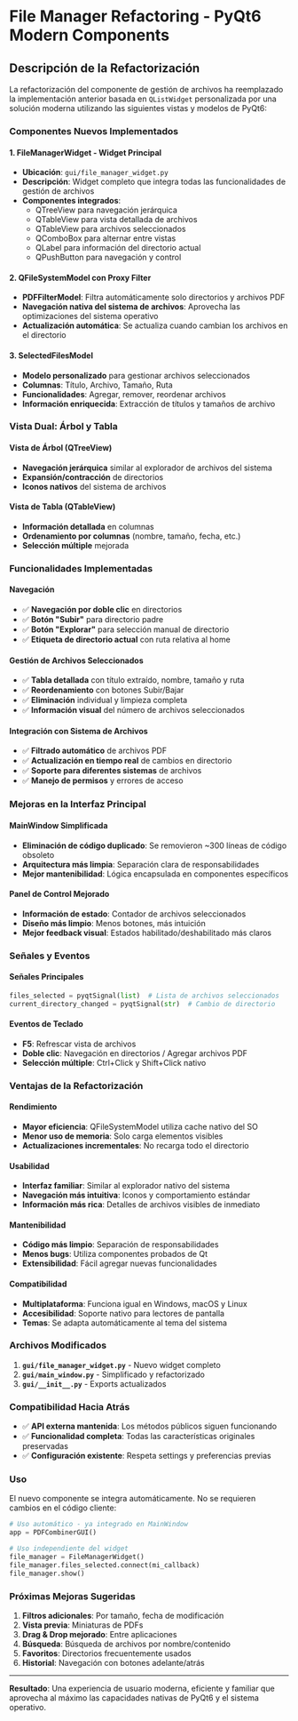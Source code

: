 # File Manager Refactoring - PyQt6 Modern Components

## Descripción de la Refactorización

La refactorización del componente de gestión de archivos ha reemplazado la implementación anterior basada en `QListWidget` personalizada por una solución moderna utilizando las siguientes vistas y modelos de PyQt6:

### Componentes Nuevos Implementados

#### 1. **FileManagerWidget** - Widget Principal
- **Ubicación**: `gui/file_manager_widget.py`
- **Descripción**: Widget completo que integra todas las funcionalidades de gestión de archivos
- **Componentes integrados**:
  - QTreeView para navegación jerárquica
  - QTableView para vista detallada de archivos
  - QTableView para archivos seleccionados
  - QComboBox para alternar entre vistas
  - QLabel para información del directorio actual
  - QPushButton para navegación y control

#### 2. **QFileSystemModel con Proxy Filter**
- **PDFFilterModel**: Filtra automáticamente solo directorios y archivos PDF
- **Navegación nativa del sistema de archivos**: Aprovecha las optimizaciones del sistema operativo
- **Actualización automática**: Se actualiza cuando cambian los archivos en el directorio

#### 3. **SelectedFilesModel**
- **Modelo personalizado** para gestionar archivos seleccionados
- **Columnas**: Título, Archivo, Tamaño, Ruta
- **Funcionalidades**: Agregar, remover, reordenar archivos
- **Información enriquecida**: Extracción de títulos y tamaños de archivo

### Vista Dual: Árbol y Tabla

#### Vista de Árbol (QTreeView)
- **Navegación jerárquica** similar al explorador de archivos del sistema
- **Expansión/contracción** de directorios
- **Iconos nativos** del sistema de archivos

#### Vista de Tabla (QTableView)
- **Información detallada** en columnas
- **Ordenamiento por columnas** (nombre, tamaño, fecha, etc.)
- **Selección múltiple** mejorada

### Funcionalidades Implementadas

#### Navegación
- ✅ **Navegación por doble clic** en directorios
- ✅ **Botón "Subir"** para directorio padre
- ✅ **Botón "Explorar"** para selección manual de directorio
- ✅ **Etiqueta de directorio actual** con ruta relativa al home

#### Gestión de Archivos Seleccionados
- ✅ **Tabla detallada** con título extraído, nombre, tamaño y ruta
- ✅ **Reordenamiento** con botones Subir/Bajar
- ✅ **Eliminación** individual y limpieza completa
- ✅ **Información visual** del número de archivos seleccionados

#### Integración con Sistema de Archivos
- ✅ **Filtrado automático** de archivos PDF
- ✅ **Actualización en tiempo real** de cambios en directorio
- ✅ **Soporte para diferentes sistemas** de archivos
- ✅ **Manejo de permisos** y errores de acceso

### Mejoras en la Interfaz Principal

#### MainWindow Simplificada
- **Eliminación de código duplicado**: Se removieron ~300 líneas de código obsoleto
- **Arquitectura más limpia**: Separación clara de responsabilidades
- **Mejor mantenibilidad**: Lógica encapsulada en componentes específicos

#### Panel de Control Mejorado
- **Información de estado**: Contador de archivos seleccionados
- **Diseño más limpio**: Menos botones, más intuición
- **Mejor feedback visual**: Estados habilitado/deshabilitado más claros

### Señales y Eventos

#### Señales Principales
```python
files_selected = pyqtSignal(list)  # Lista de archivos seleccionados
current_directory_changed = pyqtSignal(str)  # Cambio de directorio
```

#### Eventos de Teclado
- **F5**: Refrescar vista de archivos
- **Doble clic**: Navegación en directorios / Agregar archivos PDF
- **Selección múltiple**: Ctrl+Click y Shift+Click nativo

### Ventajas de la Refactorización

#### Rendimiento
- **Mayor eficiencia**: QFileSystemModel utiliza cache nativo del SO
- **Menor uso de memoria**: Solo carga elementos visibles
- **Actualizaciones incrementales**: No recarga todo el directorio

#### Usabilidad
- **Interfaz familiar**: Similar al explorador nativo del sistema
- **Navegación más intuitiva**: Iconos y comportamiento estándar
- **Información más rica**: Detalles de archivos visibles de inmediato

#### Mantenibilidad
- **Código más limpio**: Separación de responsabilidades
- **Menos bugs**: Utiliza componentes probados de Qt
- **Extensibilidad**: Fácil agregar nuevas funcionalidades

#### Compatibilidad
- **Multiplataforma**: Funciona igual en Windows, macOS y Linux
- **Accesibilidad**: Soporte nativo para lectores de pantalla
- **Temas**: Se adapta automáticamente al tema del sistema

### Archivos Modificados

1. **`gui/file_manager_widget.py`** - Nuevo widget completo
2. **`gui/main_window.py`** - Simplificado y refactorizado
3. **`gui/__init__.py`** - Exports actualizados

### Compatibilidad Hacia Atrás

- ✅ **API externa mantenida**: Los métodos públicos siguen funcionando
- ✅ **Funcionalidad completa**: Todas las características originales preservadas
- ✅ **Configuración existente**: Respeta settings y preferencias previas

### Uso

El nuevo componente se integra automáticamente. No se requieren cambios en el código cliente:

```python
# Uso automático - ya integrado en MainWindow
app = PDFCombinerGUI()

# Uso independiente del widget
file_manager = FileManagerWidget()
file_manager.files_selected.connect(mi_callback)
file_manager.show()
```

### Próximas Mejoras Sugeridas

1. **Filtros adicionales**: Por tamaño, fecha de modificación
2. **Vista previa**: Miniaturas de PDFs
3. **Drag & Drop mejorado**: Entre aplicaciones
4. **Búsqueda**: Búsqueda de archivos por nombre/contenido
5. **Favoritos**: Directorios frecuentemente usados
6. **Historial**: Navegación con botones adelante/atrás

---

**Resultado**: Una experiencia de usuario moderna, eficiente y familiar que aprovecha al máximo las capacidades nativas de PyQt6 y el sistema operativo.

